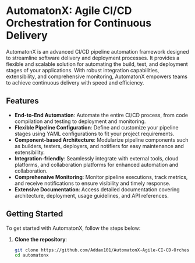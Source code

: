 # AutomatonX: Agile CI/CD Orchestration for Continuous Delivery

AutomatonX is an advanced CI/CD pipeline automation framework designed to streamline software delivery and deployment processes. It provides a flexible and scalable solution for automating the build, test, and deployment stages of your applications. With robust integration capabilities, extensibility, and comprehensive monitoring, AutomatonX empowers teams to achieve continuous delivery with speed and efficiency.

## Features

- **End-to-End Automation**: Automate the entire CI/CD process, from code compilation and testing to deployment and monitoring.
- **Flexible Pipeline Configuration**: Define and customize your pipeline stages using YAML configurations to fit your project requirements.
- **Component-based Architecture**: Modularize pipeline components such as builders, testers, deployers, and notifiers for easy maintenance and extensibility.
- **Integration-friendly**: Seamlessly integrate with external tools, cloud platforms, and collaboration platforms for enhanced automation and collaboration.
- **Comprehensive Monitoring**: Monitor pipeline executions, track metrics, and receive notifications to ensure visibility and timely response.
- **Extensive Documentation**: Access detailed documentation covering architecture, deployment, usage guidelines, and API references.

## Getting Started

To get started with AutomatonX, follow the steps below:

1. **Clone the repository**: 
   ```bash
   git clone https://github.com/Addax101/AutomatonX-Agile-CI-CD-Orchestration-for-Continuous-Delivery.git
   cd automatonx
  ```

